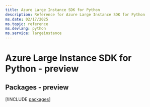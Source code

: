 ```yaml
---
title: Azure Large Instance SDK for Python
description: Reference for Azure Large Instance SDK for Python
ms.date: 02/17/2025
ms.topic: reference
ms.devlang: python
ms.service: largeinstance
---
```

# Azure Large Instance SDK for Python - preview
## Packages - preview
[!INCLUDE [packages](large-instance-index.md)]